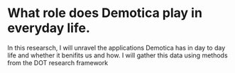 # What role does Demotica play in everyday life.
In this researsch, I will unravel the applications Demotica has in day to day life and whether it benifits us and how. I will gather this data using methods from the DOT research framework
